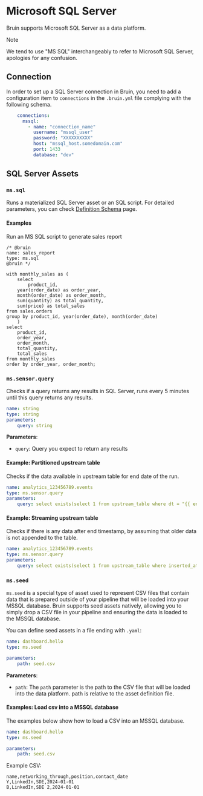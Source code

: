 # Microsoft SQL Server

Bruin supports Microsoft SQL Server as a data platform.

> [!NOTE]
> We tend to use "MS SQL" interchangeably to refer to Microsoft SQL Server, apologies for any confusion.


## Connection
In order to set up a SQL Server connection in Bruin, you need to add a configuration item to `connections` in the `.bruin.yml` file complying with the following schema.

```yaml
    connections:
      mssql:
        - name: "connection_name"
          username: "mssql_user"
          password: "XXXXXXXXXX"
          host: "mssql_host.somedomain.com"
          port: 1433
          database: "dev"
```


## SQL Server Assets

### `ms.sql`
Runs a materialized SQL Server asset or an SQL script. For detailed parameters, you can check [Definition Schema](../assets/definition-schema.md) page.

#### Examples
Run an MS SQL script to generate sales report
```bruin-sql
/* @bruin
name: sales_report
type: ms.sql
@bruin */

with monthly_sales as (
    select
        product_id,
    year(order_date) as order_year,
    month(order_date) as order_month,
    sum(quantity) as total_quantity,
    sum(price) as total_sales
from sales.orders
group by product_id, year(order_date), month(order_date)
    )
select
    product_id,
    order_year,
    order_month,
    total_quantity,
    total_sales
from monthly_sales
order by order_year, order_month;
```

### `ms.sensor.query`

Checks if a query returns any results in SQL Server, runs every 5 minutes until this query returns any results.

```yaml
name: string
type: string
parameters:
    query: string
```

**Parameters**:
- `query`: Query you expect to return any results

#### Example: Partitioned upstream table

Checks if the data available in upstream table for end date of the run.
```yaml
name: analytics_123456789.events
type: ms.sensor.query
parameters:
    query: select exists(select 1 from upstream_table where dt = "{{ end_date }}"
```

#### Example: Streaming upstream table

Checks if there is any data after end timestamp, by assuming that older data is not appended to the table.
```yaml
name: analytics_123456789.events
type: ms.sensor.query
parameters:
    query: select exists(select 1 from upstream_table where inserted_at > "{{ end_timestamp }}"
```

### `ms.seed`
`ms.seed` is a special type of asset used to represent CSV files that contain data that is prepared outside of your pipeline that will be loaded into your MSSQL database. Bruin supports seed assets natively, allowing you to simply drop a CSV file in your pipeline and ensuring the data is loaded to the MSSQL database.

You can define seed assets in a file ending with `.yaml`:
```yaml
name: dashboard.hello
type: ms.seed

parameters:
    path: seed.csv
```

**Parameters**:
- `path`:  The `path` parameter is the path to the CSV file that will be loaded into the data platform. path is relative to the asset definition file.


####  Examples: Load csv into a MSSQL database

The examples below show how to load a CSV into an MSSQL database.
```yaml
name: dashboard.hello
type: ms.seed

parameters:
    path: seed.csv
```

Example CSV:

```csv
name,networking_through,position,contact_date
Y,LinkedIn,SDE,2024-01-01
B,LinkedIn,SDE 2,2024-01-01
```
